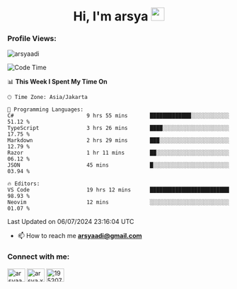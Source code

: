 <h1 align="center">Hi, I'm arsya 
  <img src="https://media.giphy.com/media/hvRJCLFzcasrR4ia7z/giphy.gif" width="30px"/>
</h1>

<p align="left"> <h3>Profile Views:</h3> <img src="https://komarev.com/ghpvc/?username=arsyaadi&label=Profile%20views&color=0e75b6&style=flat" alt="arsyaadi" /> </p>

<!--START_SECTION:waka-->
![Code Time](http://img.shields.io/badge/Code%20Time-2%2C877%20hrs%2052%20mins-blue)

📊 **This Week I Spent My Time On** 

```text
🕑︎ Time Zone: Asia/Jakarta

💬 Programming Languages: 
C#                       9 hrs 55 mins       █████████████░░░░░░░░░░░░   51.12 % 
TypeScript               3 hrs 26 mins       ████░░░░░░░░░░░░░░░░░░░░░   17.75 % 
Markdown                 2 hrs 29 mins       ███░░░░░░░░░░░░░░░░░░░░░░   12.79 % 
Razor                    1 hr 11 mins        ██░░░░░░░░░░░░░░░░░░░░░░░   06.12 % 
JSON                     45 mins             █░░░░░░░░░░░░░░░░░░░░░░░░   03.94 % 

🔥 Editors: 
VS Code                  19 hrs 12 mins      █████████████████████████   98.93 % 
Neovim                   12 mins             ░░░░░░░░░░░░░░░░░░░░░░░░░   01.07 % 
```


 Last Updated on 06/07/2024 23:16:04 UTC
<!--END_SECTION:waka-->

- 📫 How to reach me **arsyaadi@gmail.com**


<h3 align="left">Connect with me:</h3>
<p align="left">
<a href="https://linkedin.com/in/arsyaadi" target="blank"><img align="center" src="https://raw.githubusercontent.com/rahuldkjain/github-profile-readme-generator/master/src/images/icons/Social/linked-in-alt.svg" alt="arsyaadi" height="30" width="40" /></a>
<a href="https://fb.com/arsya.xkz" target="blank"><img align="center" src="https://raw.githubusercontent.com/rahuldkjain/github-profile-readme-generator/master/src/images/icons/Social/facebook.svg" alt="arsya.xkz" height="30" width="40" /></a>
<a href="https://stackoverflow.com/users/19520749" target="blank"><img align="center" src="https://raw.githubusercontent.com/rahuldkjain/github-profile-readme-generator/master/src/images/icons/Social/stack-overflow.svg" alt="19520749" height="30" width="40" /></a>
</p>
